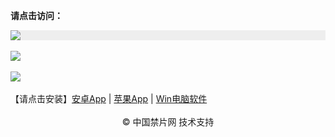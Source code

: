 

 <p><b>请点击访问：</b></p>

<div style="width:100%;background-color:#eee;"><a href="https://j513.site/" target="_self"><img src="https://github.com/JohnChen201502/jinpian/blob/master/nav-zgjp.png?raw=true"/></a></div>

</br>
<div style="width:100%;"><a href="https://x513.fun/"><img src="https://github.com/JohnChen201502/jinpian/blob/master/nav-xtr.png?raw=true"/></a></div>
</br>

<div style="width:100%;"><a href="https://djy513.online/"><img src="https://github.com/JohnChen201502/jinpian/blob/master/nav-djy.png?raw=true"/></a></div>


</br>
 【请点击安装】<a href="https://j513.site/file/jp-pro-v1-1.apk">安卓App</a> | <a href="https://j513.site/file/webclip-jinpian/install.html">苹果App</a> | <a href="https://j513.site/file/%E4%B8%AD%E5%9B%BD%E7%A6%81%E7%89%87-win32-x64.zip">Win电脑软件</a>
</br> 
</br> 
<div align="center">© 中国禁片网 技术支持</div>

